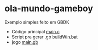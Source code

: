# ola-mundo-gameboy
Exemplo simples feito em GBDK

* Código principal [main.c](main.c)
* Script pra gerar .gb [buildWin.bat](buildWin.bat)
* jogo [main.gb](main.gb)
